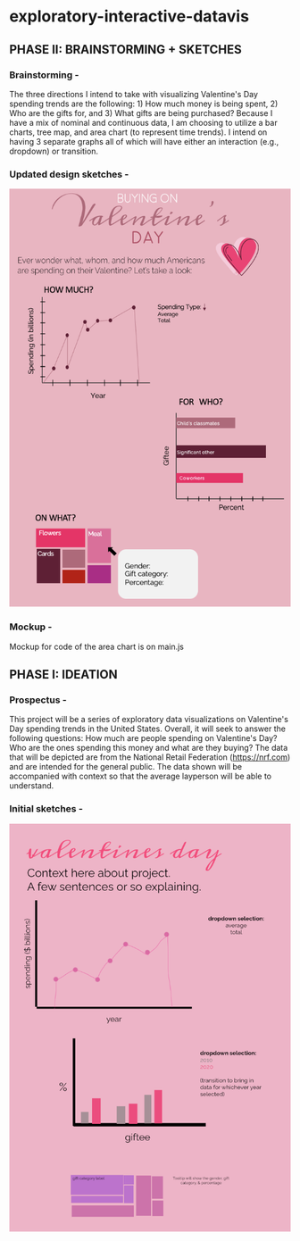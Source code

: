 # exploratory-interactive-datavis

## PHASE II: BRAINSTORMING + SKETCHES 
### Brainstorming - 

The three directions I intend to take with visualizing Valentine's Day spending trends are the following: 1) How much money is being spent, 2) Who are the gifts for, and 3) What gifts are being purchased? Because I have a mix of nominal and continuous data, I am choosing to utilize a bar charts, tree map, and area chart (to represent time trends). I intend on having 3 separate graphs all of which will have either an interaction (e.g., dropdown) or transition.

### Updated design sketches -

![alt text](https://github.com/huang-melissa/exploratory-interactive-datavis/blob/main/sketch2.png?raw=true)

### Mockup - 

Mockup for code of the area chart is on main.js 

## PHASE I: IDEATION
### Prospectus - 

This project will be a series of exploratory data visualizations on Valentine's Day spending trends in the United States. Overall, it will seek to answer the following questions: How much are people spending on Valentine's Day? Who are the ones spending this money and what are they buying? The data that will be depicted are from the National Retail Federation (https://nrf.com) and are intended for the general public. The data shown will be accompanied with context so that the average layperson will be able to understand. 

### Initial sketches -

![alt text](https://github.com/huang-melissa/exploratory-interactive-datavis/blob/main/initialsketch.png?raw=true)